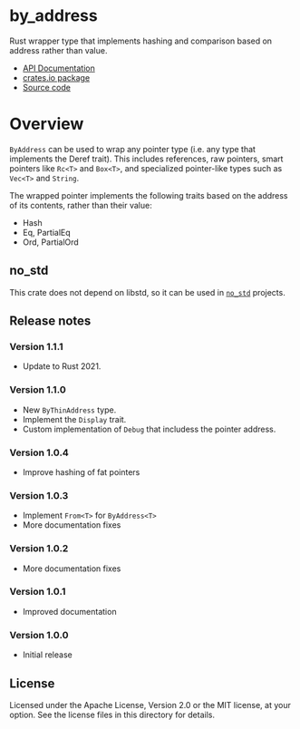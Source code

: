 # by_address

Rust wrapper type that implements hashing and comparison based on address
rather than value.

* [API Documentation](https://docs.rs/by_address)
* [crates.io package](https://crates.io/crates/by_address)
* [Source code](https://github.com/mbrubeck/by_address)

# Overview

`ByAddress` can be used to wrap any pointer type (i.e. any type that implements the Deref
trait).  This includes references, raw pointers, smart pointers like `Rc<T>`
and `Box<T>`, and specialized pointer-like types such as `Vec<T>` and `String`.

The wrapped pointer implements the following traits based on the address of
its contents, rather than their value:

* Hash
* Eq, PartialEq
* Ord, PartialOrd

## no_std

This crate does not depend on libstd, so it can be used in [`no_std`]
projects.

[`no_std`]: https://doc.rust-lang.org/book/first-edition/using-rust-without-the-standard-library.html

## Release notes

### Version 1.1.1

* Update to Rust 2021.

### Version 1.1.0

* New `ByThinAddress` type.
* Implement the `Display` trait.
* Custom implementation of `Debug` that includess the pointer address.

### Version 1.0.4

* Improve hashing of fat pointers

### Version 1.0.3

* Implement `From<T>` for `ByAddress<T>`
* More documentation fixes

### Version 1.0.2

* More documentation fixes

### Version 1.0.1

* Improved documentation

### Version 1.0.0

* Initial release

## License

Licensed under the Apache License, Version 2.0 or the MIT license, at your
option.  See the license files in this directory for details.
